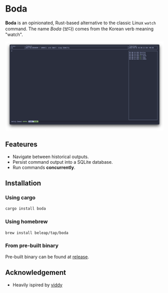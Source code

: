 # Boda

**Boda** is an opinionated, Rust-based alternative to the classic Linux `watch` command.
The name *Boda* (보다) comes from the Korean verb meaning "watch".

![screenshot](./assets/screenshot.png)

## Feateures

- Navigate between historical outputs.
- Persist command output into a SQLite database.
- Run commands **concurrently**.

## Installation

### Using cargo

```bash
cargo install boda
```

### Using homebrew

```bash
brew install beleap/tap/boda
```

### From pre-built binary

Pre-built binary can be found at [release](https://github.com/BeLeap/boda/releases).

## Acknowledgement

- Heavily ispired by [viddy](https://github.com/sachaos/viddy)
